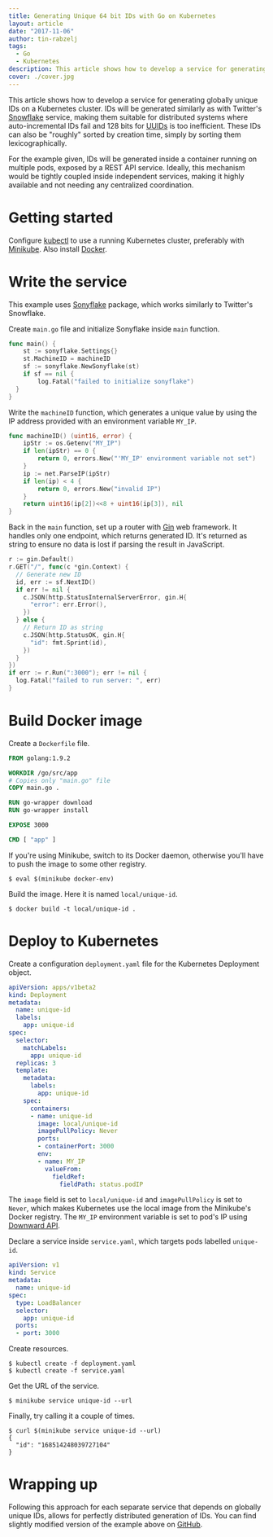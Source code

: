 ```yaml
---
title: Generating Unique 64 bit IDs with Go on Kubernetes
layout: article
date: "2017-11-06"
author: tin-rabzelj
tags:
  - Go
  - Kubernetes
description: This article shows how to develop a service for generating globally unique IDs on a Kubernetes cluster. IDs will be generated similarly as with Twitter's Snowflake service, making them suitable for distributed systems where auto-incremental IDs fail and 128 bits for UUIDs is too inefficient. These IDs can also be "roughly" sorted by creation time, simply by sorting them lexicographically.
cover: ./cover.jpg
---
```


This article shows how to develop a service for generating globally unique IDs on a Kubernetes cluster. IDs will be generated similarly as with Twitter's [Snowflake](https://blog.twitter.com/engineering/en_us/a/2010/announcing-snowflake.html) service, making them suitable for distributed systems where auto-incremental IDs fail and 128 bits for [UUIDs](https://tools.ietf.org/html/rfc4122.html) is too inefficient. These IDs can also be "roughly" sorted by creation time, simply by sorting them lexicographically.

For the example given, IDs will be generated inside a container running on multiple pods, exposed by a REST API service. Ideally, this mechanism would be tightly coupled inside independent services, making it highly available and not needing any centralized coordination.

# Getting started

Configure [kubectl](https://kubernetes.io/docs/tasks/tools/install-kubectl/) to use a running Kubernetes cluster, preferably with [Minikube](https://github.com/kubernetes/minikube). Also install [Docker](https://docs.docker.com/engine/installation/).

# Write the service

This example uses [Sonyflake](https://github.com/sony/sonyflake) package, which works similarly to Twitter's Snowflake.

Create `main.go` file and initialize Sonyflake inside `main` function.

```go
func main() {
	st := sonyflake.Settings{}
	st.MachineID = machineID
	sf := sonyflake.NewSonyflake(st)
	if sf == nil {
		log.Fatal("failed to initialize sonyflake")
  }
}
```

Write the `machineID` function, which generates a unique value by using the IP address provided with an environment variable `MY_IP`.

```go
func machineID() (uint16, error) {
	ipStr := os.Getenv("MY_IP")
	if len(ipStr) == 0 {
		return 0, errors.New("'MY_IP' environment variable not set")
	}
	ip := net.ParseIP(ipStr)
	if len(ip) < 4 {
		return 0, errors.New("invalid IP")
	}
	return uint16(ip[2])<<8 + uint16(ip[3]), nil
}
```

Back in the `main` function, set up a router with [Gin](https://github.com/gin-gonic/gin) web framework. It handles only one endpoint, which returns generated ID. It's returned as string to ensure no data is lost if parsing the result in JavaScript.

```go
r := gin.Default()
r.GET("/", func(c *gin.Context) {
  // Generate new ID
  id, err := sf.NextID()
  if err != nil {
    c.JSON(http.StatusInternalServerError, gin.H{
      "error": err.Error(),
    })
  } else {
    // Return ID as string
    c.JSON(http.StatusOK, gin.H{
      "id": fmt.Sprint(id),
    })
  }
})
if err := r.Run(":3000"); err != nil {
  log.Fatal("failed to run server: ", err)
}
```

# Build Docker image

Create a `Dockerfile` file.

```dockerfile
FROM golang:1.9.2

WORKDIR /go/src/app
# Copies only "main.go" file
COPY main.go .

RUN go-wrapper download
RUN go-wrapper install

EXPOSE 3000

CMD [ "app" ]
```

If you're using Minikube, switch to its Docker daemon, otherwise you'll have to push the image to some other registry.

```
$ eval $(minikube docker-env)
```

Build the image. Here it is named `local/unique-id`.

```
$ docker build -t local/unique-id .
```

# Deploy to Kubernetes

Create a configuration `deployment.yaml` file for the Kubernetes Deployment object.

```yaml
apiVersion: apps/v1beta2
kind: Deployment
metadata:
  name: unique-id
  labels:
    app: unique-id
spec:
  selector:
    matchLabels:
      app: unique-id
  replicas: 3
  template:
    metadata:
      labels:
        app: unique-id
    spec:
      containers:
      - name: unique-id
        image: local/unique-id
        imagePullPolicy: Never
        ports:
        - containerPort: 3000
        env:
        - name: MY_IP
          valueFrom:
            fieldRef:
              fieldPath: status.podIP
```

The `image` field is set to `local/unique-id` and `imagePullPolicy` is set to `Never`, which makes Kubernetes use the local image from the Minikube's Docker registry. The `MY_IP` environment variable is set to pod's IP using [Downward API](https://lukemarsden.github.io/docs/user-guide/downward-api/).

Declare a service inside `service.yaml`, which targets pods labelled `unique-id`.

```yaml
apiVersion: v1
kind: Service
metadata:
  name: unique-id
spec:
  type: LoadBalancer
  selector:
    app: unique-id
  ports:
  - port: 3000
```

Create resources.

```
$ kubectl create -f deployment.yaml
$ kubectl create -f service.yaml
```

Get the URL of the service.

```
$ minikube service unique-id --url
```

Finally, try calling it a couple of times.

```
$ curl $(minikube service unique-id --url)
{
  "id": "168514248039727104"
}
```

# Wrapping up

Following this approach for each separate service that depends on globally unique IDs, allows for perfectly distributed generation of IDs. You can find slightly modified version of the example above on [GitHub](https://github.com/tinrab/makaroni/tree/master/utilities/unique-id).
